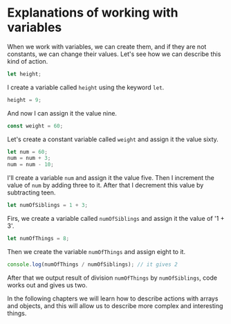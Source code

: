 # Explanations of working with variables
When we work with variables, we can create them, and if they are not constants, we can change their values. Let's see how we can describe this kind of action.

```javascript
let height;
```
I create a variable called `height` using the keyword `let`.

```javascript
height = 9;
```
And now I can assign it the value nine.

```javascript
const weight = 60;
```
Let's create a constant variable called `weight` and assign it the value sixty.

```javascript
let num = 60;
num = num + 3;
num = num - 10;
```
I'll create a variable `num` and assign it the value five. Then I increment the value of `num` by adding three to it. After that I decrement this value by subtracting teen.

```javascript
let numOfSiblings = 1 + 3;
```
Firs, we create a variable called `numOfSiblings` and assign it the value of '1 + 3'.
```javascript
let numOfThings = 8;
```
Then we create the variable `numOfThings` and assign eight to it.
```javascript
console.log(numOfThings / numOfSiblings); // it gives 2
```
After that we output result of division `numOfThings` by `numOfSiblings`, code works out and gives us two.

In the following chapters we will learn how to describe actions with arrays and objects, and this will allow us to describe more complex and interesting things.
